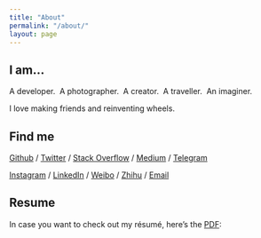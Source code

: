 ```yaml
---
title: "About"
permalink: "/about/"
layout: page
---
```


## I am...

A developer.&nbsp;&nbsp;A photographer.&nbsp;&nbsp;A creator.&nbsp;&nbsp;A traveller.&nbsp;&nbsp;An imaginer.

I love making friends and reinventing wheels.

## Find me

[Github](https://github.com/isArtJay) / [Twitter](https://twitter.com/yj_bian) / [Stack Overflow](https://stackoverflow.com/users/11297855/yj-bian) / [Medium](https://medium.com/@yj_bian) / [Telegram](https://t.me/yj_bian)

[Instagram](https://www.instagram.com/yj_bian/) / [LinkedIn](https://www.linkedin.com/in/bianyujie) / [Weibo](https://weibo.com/artjay) / [Zhihu](https://www.zhihu.com/people/yj_bian) / [Email](mailto:bianyujie@lien.run)

## Resume

In case you want to check out my résumé, here’s the [PDF](/resume/resume.pdf):